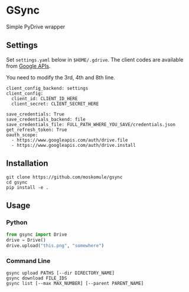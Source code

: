 # GSync

Simple PyDrive wrapper

## Settings

Set `settings.yaml` below in `$HOME/.gdrive`. The client codes are available from [Google APIs](https://console.developers.google.com/apis/).

You need to modify the 3rd, 4th and 8th line.

```
client_config_backend: settings
client_config:
  client_id: CLIENT_ID_HERE
  client_secret: CLIENT_SECRET_HERE

save_credentials: True
save_credentials_backend: file
save_credentials_file: FULL_PATH_WHERE_YOU_SAVE/credentials.json
get_refresh_token: True
oauth_scope:
  - https://www.googleapis.com/auth/drive.file
  - https://www.googleapis.com/auth/drive.install
```

## Installation

```
git clone https://github.com/moskomule/gsync
cd gsync
pip install -e .
```

## Usage

### Python

```python
from gsync import Drive
drive = Drive()
drive.upload("this.png", "somewhere")
```

### Command Line

```shell
gsync upload PATHS [--dir DIRECTORY_NAME]
gsync download FILE_IDS
gsync list [--max MAX_NUMBER] [--parent PARENT_NAME]
```
